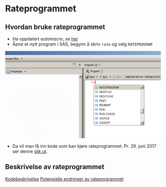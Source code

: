 # Rateprogrammet

## Hvordan bruke rateprogrammet

- Ha oppdatert *automacro*, se [her](http://skde.readthedocs.io/en/master/sas.html#laste-inn-var-egen-autocomplete-fil)
- Åpne et nytt program i SAS, begynn å skriv `rate` og velg `RATEPROGRAM`

![Alt text](bilder/automakro.png)

- Da vil man få inn kode som kan kjøre rateprogrammet. Pr. 29. juni 2017 ser denne [slik ut](Rateprogram).


## Beskrivelse av rateprogrammet

[Kodebeskrivelse](kode)
[Potensielle endringer av rateprogrammet](endringer)





